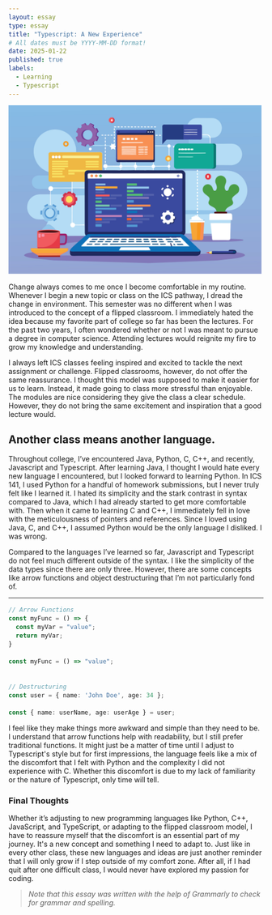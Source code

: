 ```yaml
---
layout: essay
type: essay
title: "Typescript: A New Experience"
# All dates must be YYYY-MM-DD format!
date: 2025-01-22
published: true
labels:
  - Learning
  - Typescript
---
```


<img class="float-end rounded-end pe-4 ps-4" width="500px" src="../img/laptop-displaying-web.jpg">

Change always comes to me once I become comfortable in my routine. Whenever I begin a new topic or class on the ICS pathway, I dread the change in environment. This semester was no different when I was introduced to the concept of a flipped classroom. I immediately hated the idea because my favorite part of college so far has been the lectures. For the past two years, I often wondered whether or not I was meant to pursue a degree in computer science. Attending lectures would reignite my fire to grow my knowledge and understanding. 

I always left ICS classes feeling inspired and excited to tackle the next assignment or challenge. Flipped classrooms, however, do not offer the same reassurance. I thought this model was supposed to make it easier for us to learn. Instead, it made going to class more stressful than enjoyable. The modules are nice considering they give the class a clear schedule. However, they do not bring the same excitement and inspiration that a good lecture would.     

## Another class means another language.

Throughout college, I’ve encountered Java, Python, C, C++, and recently, Javascript and Typescript. After learning Java, I thought I would hate every new language I encountered, but I looked forward to learning Python. In ICS 141, I used Python for a handful of homework submissions, but I never truly felt like I learned it. I hated its simplicity and the stark contrast in syntax compared to Java, which I had already started to get more comfortable with. Then when it came to learning C and C++, I immediately fell in love with the meticulousness of pointers and references. Since I loved using Java, C, and C++, I assumed Python would be the only language I disliked. I was wrong.

Compared to the languages I’ve learned so far, Javascript and Typescript do not feel much different outside of the syntax. I like the simplicity of the data types since there are only three. However, there are some concepts like arrow functions and object destructuring that I’m not particularly fond of. 

<hr>

```ts
// Arrow Functions
const myFunc = () => {
  const myVar = "value";
  return myVar;
}

const myFunc = () => "value";


// Destructuring
const user = { name: 'John Doe', age: 34 };

const { name: userName, age: userAge } = user;

```

I feel like they make things more awkward and simple than they need to be. I understand that arrow functions help with readability, but I still prefer traditional functions. It might just be a matter of time until I adjust to Typescript's style but for first impressions, the language feels like a mix of the discomfort that I felt with Python and the complexity I did not experience with C. Whether this discomfort is due to my lack of familiarity or the nature of Typescript, only time will tell.

### Final Thoughts 

Whether it’s adjusting to new programming languages like Python, C++, JavaScript, and TypeScript, or adapting to the flipped classroom model, I have to reassure myself that the discomfort is an essential part of my journey. It's a new concept and something I need to adapt to. Just like in every other class, these new languages and ideas are just another reminder that I will only grow if I step outside of my comfort zone. After all, if I had quit after one difficult class, I would never have explored my passion for coding.

> *Note that this essay was written with the help of Grammarly to check for grammar and spelling.*
